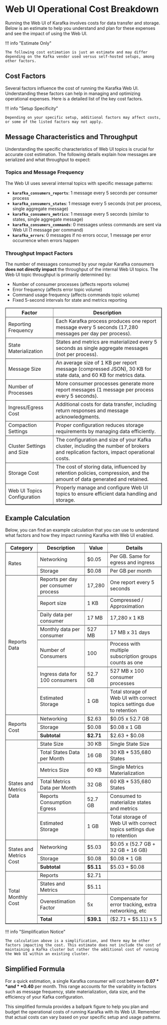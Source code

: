 # Web UI Operational Cost Breakdown

Running the Web UI of Karafka involves costs for data transfer and storage. Below is an estimate to help you understand and plan for these expenses and see the impact of using the Web UI.

!!! info "Estimate Only"

    The following cost estimation is just an estimate and may differ depending on the Kafka vendor used versus self-hosted setups, among other factors.

## Cost Factors

Several factors influence the cost of running the Karafka Web UI. Understanding these factors can help in managing and optimizing operational expenses. Here is a detailed list of the key cost factors.

!!! info "Setup Specificity"

    Depending on your specific setup, additional factors may affect costs, or some of the listed factors may not apply.

## Message Characteristics and Throughput

Understanding the specific characteristics of Web UI topics is crucial for accurate cost estimation. The following details explain how messages are serialized and what throughput to expect:

### Topics and Message Frequency

The Web UI uses several internal topics with specific message patterns:

- **`karafka_consumers_reports`**: 1 message every 5 seconds per consumer process
- **`karafka_consumers_states`**: 1 message every 5 seconds (not per process, single aggregate message)
- **`karafka_consumers_metrics`**: 1 message every 5 seconds (similar to states, single aggregate message)
- **`karafka_consumers_commands`**: 0 messages unless commands are sent via Web UI (1 message per command)
- **`karafka_errors`**: 0 messages if no errors occur, 1 message per error occurrence when errors happen

### Throughput Impact Factors

The number of messages consumed by your regular Karafka consumers **does not directly impact** the throughput of the internal Web UI topics. The Web UI topic throughput is primarily determined by:

- Number of consumer processes (affects reports volume)
- Error frequency (affects error topic volume)
- Command usage frequency (affects commands topic volume)
- Fixed 5-second intervals for state and metrics reporting

<table border="1">
    <thead>
        <tr>
            <th>Factor</th>
            <th>Description</th>
        </tr>
    </thead>
    <tbody>
        <tr>
            <td>Reporting Frequency</td>
            <td>Each Karafka process produces one report message every 5 seconds (17,280 messages per day per process).</td>
        </tr>
        <tr>
            <td>State Materialization</td>
            <td>States and metrics are materialized every 5 seconds as single aggregate messages (not per process).</td>
        </tr>
        <tr>
            <td>Message Size</td>
            <td>An average size of 1 KB per report message (compressed JSON), 30 KB for state data, and 60 KB for metrics data.</td>
        </tr>
        <tr>
            <td>Number of Processes</td>
            <td>More consumer processes generate more report messages (1 message per process every 5 seconds).</td>
        </tr>
        <tr>
            <td>Ingress/Egress Cost</td>
            <td>Additional costs for data transfer, including return responses and message acknowledgments.</td>
        </tr>
        <tr>
            <td>Compaction Settings</td>
            <td>Proper configuration reduces storage requirements by managing data efficiently.</td>
        </tr>
        <tr>
            <td>Cluster Settings and Size</td>
            <td>The configuration and size of your Kafka cluster, including the number of brokers and replication factors, impact operational costs.</td>
        </tr>
        <tr>
            <td>Storage Cost</td>
            <td>The cost of storing data, influenced by retention policies, compression, and the amount of data generated and retained.</td>
        </tr>
        <tr>
            <td>Web UI Topics Configuration</td>
            <td>Properly manage and configure Web UI topics to ensure efficient data handling and storage.</td>
        </tr>
    </tbody>
</table>

## Example Calculation

Below, you can find an example calculation that you can use to understand what factors and how they impact running Karafka with Web UI enabled.

<table border="1">
    <thead>
        <tr>
            <th>Category</th>
            <th>Description</th>
            <th>Value</th>
            <th>Details</th>
        </tr>
    </thead>
    <tbody>
        <tr>
            <td rowspan="2">Rates</td>
            <td>Networking</td>
            <td>$0.05</td>
            <td>Per GB. Same for egress and ingress</td>
        </tr>
        <tr>
            <td>Storage</td>
            <td>$0.08</td>
            <td>Per GB per month</td>
        </tr>
        <tr>
            <td rowspan="7">Reports Data</td>
            <td>Reports per day per consumer process</td>
            <td>17,280</td>
            <td>One report every 5 seconds</td>
        </tr>
        <tr>
            <td>Report size</td>
            <td>1 KB</td>
            <td>Compressed / Approximation</td>
        </tr>
        <tr>
            <td>Daily data per consumer</td>
            <td>17 MB</td>
            <td>17,280 x 1 KB</td>
        </tr>
        <tr>
            <td>Monthly data per consumer</td>
            <td>527 MB</td>
            <td>17 MB x 31 days</td>
        </tr>
        <tr>
            <td>Number of Consumers</td>
            <td>100</td>
            <td>Process with multiple subscription groups counts as one</td>
        </tr>
        <tr>
            <td>Ingress data for 100 consumers</td>
            <td>52.7 GB</td>
            <td>527 MB x 100 consumer processes</td>
        </tr>
        <tr>
            <td>Estimated Storage</td>
            <td>1 GB</td>
            <td>Total storage of Web UI with correct topics settings due to retention</td>
        </tr>
        <tr>
            <td rowspan="3">Reports Cost</td>
            <td>Networking</td>
            <td>$2.63</td>
            <td>$0.05 x 52.7 GB</td>
        </tr>
        <tr>
            <td>Storage</td>
            <td>$0.08</td>
            <td>$0.08 x 1 GB</td>
        </tr>
        <tr>
            <td><strong>Subtotal</strong></td>
            <td><strong>$2.71</strong></td>
            <td>$2.63 + $0.08</td>
        </tr>
        <tr>
            <td rowspan="6">States and Metrics Data</td>
            <td>State Size</td>
            <td>30 KB</td>
            <td>Single State Size</td>
        </tr>
        <tr>
            <td>Total States Data per Month</td>
            <td>16 GB</td>
            <td>30 KB * 535,680 States</td>
        </tr>
        <tr>
            <td>Metrics Size</td>
            <td>60 KB</td>
            <td>Single Metrics Materialization</td>
        </tr>
        <tr>
            <td>Total Metrics Data per Month</td>
            <td>32 GB</td>
            <td>60 KB * 535,680 States</td>
        </tr>
        <tr>
            <td>Reports Consumption Egress</td>
            <td>52.7 GB</td>
            <td>Consumed to materialize states and metrics</td>
        </tr>
        <tr>
            <td>Estimated Storage</td>
            <td>1 GB</td>
            <td>Total storage of Web UI with correct topics settings due to retention</td>
        </tr>
        <tr>
            <td rowspan="3">States and Metrics Cost</td>
            <td>Networking</td>
            <td>$5.03</td>
            <td>$0.05 x (52.7 GB + 32 GB + 16 GB)</td>
        </tr>
        <tr>
            <td>Storage</td>
            <td>$0.08</td>
            <td>$0.08 * 1 GB</td>
        </tr>
        <tr>
            <td><strong>Subtotal</strong></td>
            <td><strong>$5.11</strong></td>
            <td>$5.03 + $0.08</td>
        </tr>
        <tr>
            <td rowspan="4">Total Monthly Cost</td>
            <td>Reports</td>
            <td>$2.71</td>
            <td></td>
        </tr>
        <tr>
            <td>States and Metrics</td>
            <td>$5.11</td>
            <td></td>
        </tr>
        <tr>
            <td>Overestimation Factor</td>
            <td>5x</td>
            <td>Compensate for error tracking, extra networking, etc</td>
        </tr>
        <tr>
            <td><strong>Total</strong></td>
            <td><strong>$39.1</strong></td>
            <td>($2.71 + $5.11) x 5</td>
        </tr>
    </tbody>
</table>

!!! info "Simplification Notice"

    The calculation above is a simplification, and there may be other factors impacting the cost. This estimate does not include the cost of maintaining a Kafka cluster but rather the additional cost of running the Web UI within an existing cluster.

## Simplified Formula

For a quick estimation, a single Karafka consumer will cost between **$0.07** and **$0.40** per month. This range accounts for the variability in factors such as message frequency, state materialization, data size, and the efficiency of your Kafka configuration.

This simplified formula provides a ballpark figure to help you plan and budget the operational costs of running Karafka with its Web UI. Remember that actual costs can vary based on your specific setup and usage patterns.
